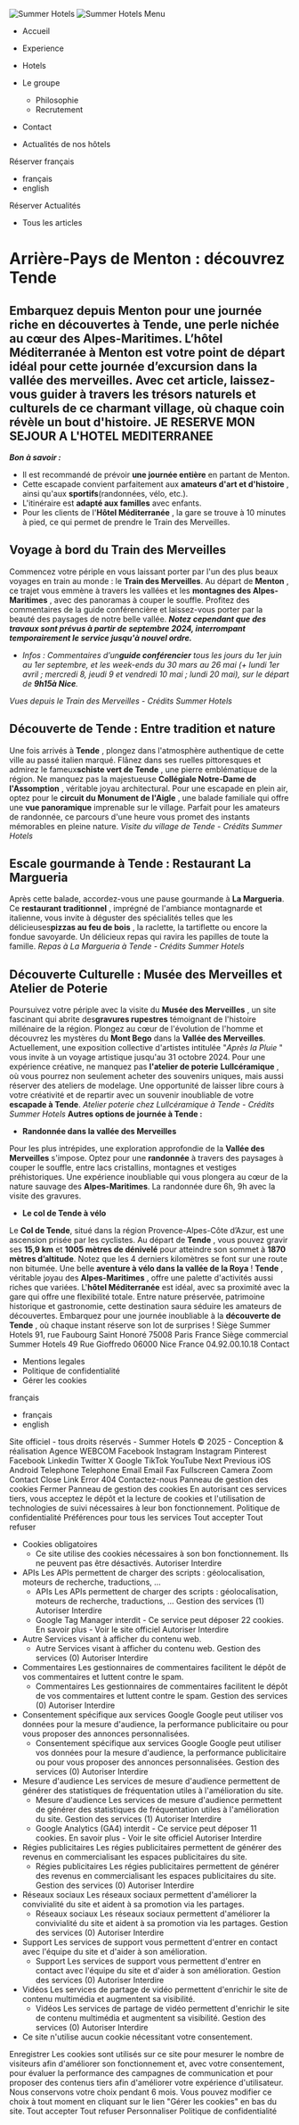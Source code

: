 ![Summer Hotels](https://www.summerhotelsgroup.com/cache/img/262b193aa116cfbbf498f3d17ed16cda5b93b1d6-262b19-115-50-auto.png) ![Summer Hotels](https://www.summerhotelsgroup.com/cache/img/262b193aa116cfbbf498f3d17ed16cda5b93b1d6-262b19-130-70-auto.png)
Menu
  * Accueil 
  * Experience 
  * Hotels 


  * Le groupe 
    * Philosophie
    * Recrutement
  * Contact 
  * Actualités de nos hôtels 

Réserver
français
  * français 
  * english 


Réserver
Actualités
  * Tous les articles


# Arrière-Pays de Menton : découvrez Tende
**Embarquez depuis Menton pour une journée riche en découvertes à Tende, une perle nichée au cœur des Alpes-Maritimes. L’hôtel Méditerranée à Menton est votre point de départ idéal pour cette journée d’excursion dans la vallée des merveilles. Avec cet article, laissez-vous guider à travers les trésors naturels et culturels de ce charmant village, où chaque coin révèle un bout d'histoire.**
**JE RESERVE MON SEJOUR A L'HOTEL MEDITERRANEE**  
---  
_**Bon à savoir :**_
  * Il est recommandé de prévoir **une journée entière** en partant de Menton.
  * Cette escapade convient parfaitement aux **amateurs d'art et d'histoire** , ainsi qu'aux **sportifs**(randonnées, vélo, etc.).
  * L'itinéraire est **adapté aux familles** avec enfants.
  * Pour les clients de l'**Hôtel Méditerranée** , la gare se trouve à 10 minutes à pied, ce qui permet de prendre le Train des Merveilles.


## **Voyage à bord du Train des Merveilles**
Commencez votre périple en vous laissant porter par l'un des plus beaux voyages en train au monde : le **Train des Merveilles**. Au départ de **Menton** , ce trajet vous emmène à travers les vallées et les **montagnes des Alpes-Maritimes** , avec des panoramas à couper le souffle. Profitez des commentaires de la guide conférencière et laissez-vous porter par la beauté des paysages de notre belle vallée.
**_Notez cependant que des travaux sont prévus à partir de septembre 2024, interrompant temporairement le service jusqu'à nouvel ordre._**
  * _Infos : Commentaires d’un**guide conférencier** tous les jours du 1er juin au 1er septembre, et les week-ends du 30 mars au 26 mai (+ lundi 1er avril ; mercredi 8, jeudi 9 et vendredi 10 mai ; lundi 20 mai), sur le départ de **9h15à Nice**._


_Vues depuis le Train des Merveilles - Crédits Summer Hotels_
## **Découverte de Tende : Entre tradition et nature**
Une fois arrivés à **Tende** , plongez dans l'atmosphère authentique de cette ville au passé italien marqué. Flânez dans ses ruelles pittoresques et admirez le fameux**schiste vert de Tende** , une pierre emblématique de la région. Ne manquez pas la majestueuse **Collégiale Notre-Dame de l'Assomption** , véritable joyau architectural.
Pour une escapade en plein air, optez pour le **circuit du Monument de l'Aigle** , une balade familiale qui offre une **vue panoramique** imprenable sur le village. Parfait pour les amateurs de randonnée, ce parcours d'une heure vous promet des instants mémorables en pleine nature.
_Visite du village de Tende - Crédits Summer Hotels_
## **Escale gourmande à Tende : Restaurant La Margueria**
Après cette balade, accordez-vous une pause gourmande à **La Margueria**. Ce **restaurant traditionnel** , imprégné de l'ambiance montagnarde et italienne, vous invite à déguster des spécialités telles que les délicieuses**pizzas au feu de bois** , la raclette, la tartiflette ou encore la fondue savoyarde. Un délicieux repas qui ravira les papilles de toute la famille.
_Repas à La Margueria à Tende - Crédits Summer Hotels_
## **Découverte Culturelle : Musée des Merveilles et Atelier de Poterie**
Poursuivez votre périple avec la visite du **Musée des Merveilles** , un site fascinant qui abrite des**gravures rupestres** témoignant de l'histoire millénaire de la région. Plongez au cœur de l'évolution de l'homme et découvrez les mystères du **Mont Bego** dans la **Vallée des Merveilles**. Actuellement, une exposition collective d'artistes intitulée "_Après la Pluie_ " vous invite à un voyage artistique jusqu'au 31 octobre 2024.
Pour une expérience créative, ne manquez pas **l'atelier de poterie** **Lullcéramique** , où vous pourrez non seulement acheter des souvenirs uniques, mais aussi réserver des ateliers de modelage. Une opportunité de laisser libre cours à votre créativité et de repartir avec un souvenir inoubliable de votre **escapade à Tende**.
_Atelier poterie chez Lullcéramique à Tende - Crédits Summer Hotels_
**Autres options de journée à Tende :**
  * **Randonnée dans la vallée des Merveilles**


Pour les plus intrépides, une exploration approfondie de la **Vallée des Merveilles** s'impose. Optez pour une **randonnée** à travers des paysages à couper le souffle, entre lacs cristallins, montagnes et vestiges préhistoriques. Une expérience inoubliable qui vous plongera au cœur de la nature sauvage des **Alpes-Maritimes**. La randonnée dure 6h, 9h avec la visite des gravures.
  * **Le col de Tende à vélo**


Le **Col de Tende**, situé dans la région Provence-Alpes-Côte d’Azur, est une ascension prisée par les cyclistes. Au départ de **Tende** , vous pouvez gravir ses **15,9 km** et **1005 mètres de dénivelé** pour atteindre son sommet à **1870 mètres d’altitude**. Notez que les 4 derniers kilomètres se font sur une route non bitumée. Une belle **aventure à vélo dans la vallée de la Roya** !
**Tende** , véritable joyau des **Alpes-Maritimes** , offre une palette d'activités aussi riches que variées. L'**hôtel Méditerranée** est idéal, avec sa proximité avec la gare qui offre une flexibilité totale. Entre nature préservée, patrimoine historique et gastronomie, cette destination saura séduire les amateurs de découvertes. Embarquez pour une journée inoubliable à la **découverte de Tende** , où chaque instant réserve son lot de surprises !
Siège Summer Hotels 91, rue Faubourg Saint Honoré 75008 Paris France Siège commercial Summer Hotels 49 Rue Gioffredo 06000 Nice France
04.92.00.10.18 Contact
  * Mentions legales
  * Politique de confidentialité
  * Gérer les cookies


français
  * français 
  * english 


Site officiel - tous droits réservés - Summer Hotels © 2025 - Conception & réalisation Agence WEBCOM
Facebook Instagram Instagram Pinterest Facebook Linkedin Twitter X Google TikTok YouTube Next Previous iOS Android Telephone Telephone Email Email Fax Fullscreen Camera Zoom Contact Close Link Error 404 Contactez-nous
Panneau de gestion des cookies
Fermer 
Panneau de gestion des cookies
En autorisant ces services tiers, vous acceptez le dépôt et la lecture de cookies et l'utilisation de technologies de suivi nécessaires à leur bon fonctionnement.  Politique de confidentialité 
Préférences pour tous les services
Tout accepter  Tout refuser 
  * Cookies obligatoires
    * Ce site utilise des cookies nécessaires à son bon fonctionnement. Ils ne peuvent pas être désactivés.
Autoriser  Interdire 
  * APIs
Les APIs permettent de charger des scripts : géolocalisation, moteurs de recherche, traductions, ... 
    * APIs Les APIs permettent de charger des scripts : géolocalisation, moteurs de recherche, traductions, ... Gestion des services (1)
Autoriser  Interdire 
    * Google Tag Manager
interdit -  Ce service peut déposer 22 cookies.
En savoir plus -  Voir le site officiel
Autoriser  Interdire 
  * Autre
Services visant à afficher du contenu web. 
    * Autre Services visant à afficher du contenu web. Gestion des services (0)
Autoriser  Interdire 
  * Commentaires
Les gestionnaires de commentaires facilitent le dépôt de vos commentaires et luttent contre le spam. 
    * Commentaires Les gestionnaires de commentaires facilitent le dépôt de vos commentaires et luttent contre le spam. Gestion des services (0)
Autoriser  Interdire 
  * Consentement spécifique aux services Google
Google peut utiliser vos données pour la mesure d'audience, la performance publicitaire ou pour vous proposer des annonces personnalisées. 
    * Consentement spécifique aux services Google Google peut utiliser vos données pour la mesure d'audience, la performance publicitaire ou pour vous proposer des annonces personnalisées. Gestion des services (0)
Autoriser  Interdire 
  * Mesure d'audience
Les services de mesure d'audience permettent de générer des statistiques de fréquentation utiles à l'amélioration du site. 
    * Mesure d'audience Les services de mesure d'audience permettent de générer des statistiques de fréquentation utiles à l'amélioration du site. Gestion des services (1)
Autoriser  Interdire 
    * Google Analytics (GA4)
interdit -  Ce service peut déposer 11 cookies.
En savoir plus -  Voir le site officiel
Autoriser  Interdire 
  * Régies publicitaires
Les régies publicitaires permettent de générer des revenus en commercialisant les espaces publicitaires du site. 
    * Régies publicitaires Les régies publicitaires permettent de générer des revenus en commercialisant les espaces publicitaires du site. Gestion des services (0)
Autoriser  Interdire 
  * Réseaux sociaux
Les réseaux sociaux permettent d'améliorer la convivialité du site et aident à sa promotion via les partages. 
    * Réseaux sociaux Les réseaux sociaux permettent d'améliorer la convivialité du site et aident à sa promotion via les partages. Gestion des services (0)
Autoriser  Interdire 
  * Support
Les services de support vous permettent d'entrer en contact avec l'équipe du site et d'aider à son amélioration. 
    * Support Les services de support vous permettent d'entrer en contact avec l'équipe du site et d'aider à son amélioration. Gestion des services (0)
Autoriser  Interdire 
  * Vidéos
Les services de partage de vidéo permettent d'enrichir le site de contenu multimédia et augmentent sa visibilité. 
    * Vidéos Les services de partage de vidéo permettent d'enrichir le site de contenu multimédia et augmentent sa visibilité. Gestion des services (0)
Autoriser  Interdire 
  * Ce site n'utilise aucun cookie nécessitant votre consentement.


Enregistrer
Les cookies sont utilisés sur ce site pour mesurer le nombre de visiteurs afin d'améliorer son fonctionnement et, avec votre consentement, pour évaluer la performance des campagnes de communication et pour proposer des contenus tiers afin d'améliorer votre expérience d'utilisateur. Nous conservons votre choix pendant 6 mois. Vous pouvez modifier ce choix à tout moment en cliquant sur le lien "Gérer les cookies" en bas du site.  Tout accepter  Tout refuser  Personnaliser  Politique de confidentialité 

